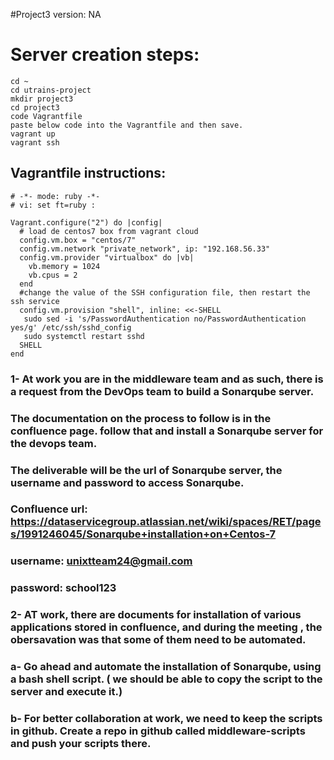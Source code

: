 #Project3   version: NA  

# Server creation steps: 
```
cd ~
cd utrains-project
mkdir project3
cd project3
code Vagrantfile
paste below code into the Vagrantfile and then save.
vagrant up
vagrant ssh
```
## Vagrantfile instructions:

```
# -*- mode: ruby -*-
# vi: set ft=ruby :

Vagrant.configure("2") do |config|
  # load de centos7 box from vagrant cloud
  config.vm.box = "centos/7"
  config.vm.network "private_network", ip: "192.168.56.33"
  config.vm.provider "virtualbox" do |vb|
    vb.memory = 1024
    vb.cpus = 2
  end
  #change the value of the SSH configuration file, then restart the ssh service
  config.vm.provision "shell", inline: <<-SHELL
   sudo sed -i 's/PasswordAuthentication no/PasswordAuthentication yes/g' /etc/ssh/sshd_config
   sudo systemctl restart sshd
  SHELL
end
```



###  1- At work you are in the middleware team and as such, there is a request from the DevOps team to build a Sonarqube server. 
### The documentation on the process to follow is in the confluence page. follow that and install a Sonarqube server for the devops team.
### The deliverable will be the url of Sonarqube server, the username and password to access Sonarqube.
### Confluence url:  https://dataservicegroup.atlassian.net/wiki/spaces/RET/pages/1991246045/Sonarqube+installation+on+Centos-7
### username: unixtteam24@gmail.com
### password: school123

### 2- AT work, there are documents for installation of various applications stored in confluence, and during the meeting , the obersavation was that some of them need to be automated.
### a- Go ahead and automate the installation of Sonarqube, using a bash shell script. ( we should be able to copy the script to the server and execute it.)

### b- For better collaboration at work, we need to keep the scripts in github. Create a repo in github called middleware-scripts and push your scripts there. 


